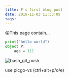 ```yaml
---
title: F's first blog post
date: 2019-11-03 11:33:09
tags:
---
```


😜This page contain...
<!--more -->
``` python
print("hello world")
object P:
    age = 111

```
![bash_git_push](https://raw.githubusercontent.com/radonyl/pa_blog_img/master/fimg/bash_git_push)

use picgo-vs (ctrl+alt+p/o/e)